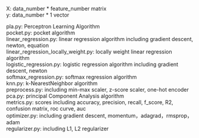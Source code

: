 X: data_number * feature_number matrix<br>
y: data_number * 1 vector<br>

pla.py: Perceptron Learning Algorithm<br>
pocket.py: pocket algorithm<br>
linear_regression.py: linear regression algorithm including gradient descent, newton, equation<br>
linear_regression_locally_weight.py: locally weight linear regression algorithm<br>
logistic_regression.py: logistic regression algorithm including gradient descent, newton<br>
softmax_regression.py: softmax regression algorithm<br>
knn.py: k-NearestNeighbor algorithm<br>
preprocess.py: including min-max scaler, z-score scaler, one-hot encoder<br>
pca.py: principal Component Analysis algorithm<br>
metrics.py: scores including accuracy, precision, recall, f_score, R2, confusion matrix, roc curve, auc<br>
optimizer.py: including gradient descent, momentum，adagrad，rmsprop，adam<br>
regularizer.py: including L1, L2 regularizer
